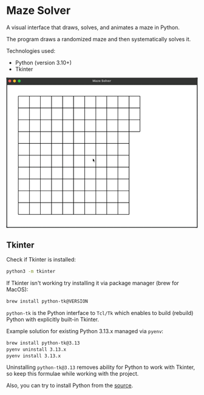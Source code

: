 # Maze Solver

A visual interface that draws, solves, and animates a maze in Python.

The program draws a randomized maze and then systematically solves it.

Technologies used:
- Python (version 3.10+)
- Tkinter

![Maze Demo](maze-demo.gif)

## Tkinter

Check if Tkinter is installed:

```bash
python3 -m tkinter
```

If Tkinter isn't working try installing it via package manager (brew for MacOS):

```bash
brew install python-tk@VERSION
```

`python-tk` is the Python interface to `Tcl/Tk` which enables to build (rebuild) Python with explicitly built-in Tkinter.

Example solution for existing Python 3.13.x managed via `pyenv`:

```bash
brew install python-tk@3.13
pyenv uninstall 3.13.x
pyenv install 3.13.x
```

Uninstalling `python-tk@3.13` removes ability for Python to work with Tkinter, so keep this formulae while working with the project.

Also, you can try to install Python from the [source](https://www.python.org/downloads/).